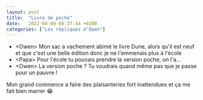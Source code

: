 ```yaml
---
layout: post
title:  "Livre de poche"
date:   2022-04-09 08:37:44 +0200
categories: ["Les répliques d’Owen"]
---
```


-   \<Owen\> Mon sac a vachement abimé le livre Dune, alors qu'il est neuf et que c'est une belle édition donc je ne l'emmenais plus à l'école
-   \<Papa\> Pour l'école tu pouvais prendre la version poche, on l'a…
-   \<Owen\> La version poche ? Tu voudrais quand même pas que je passe pour un pauvre !

Mon grand commence a faire des plaisanteries fort inattendues et ça me fait bien marrer 😂


